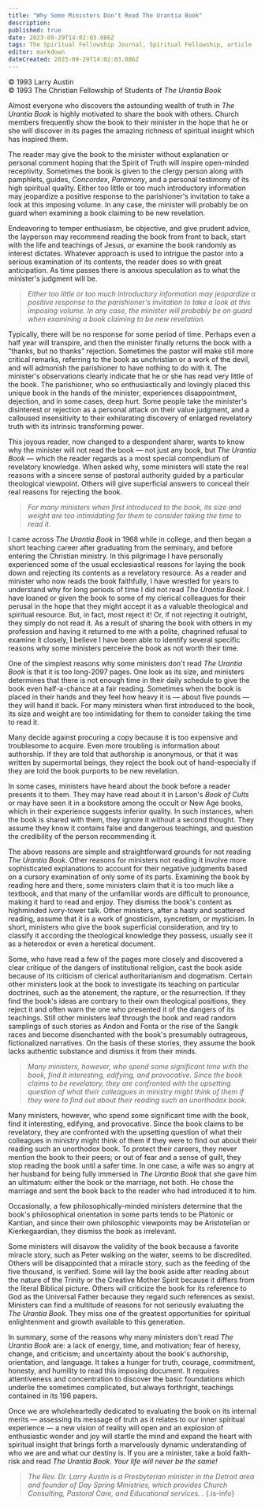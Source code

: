 ```yaml
---
title: "Why Some Ministers Don't Read The Urantia Book"
description: 
published: true
date: 2023-09-29T14:02:03.086Z
tags: The Spiritual Fellowship Journal, Spiritual Fellowship, article
editor: markdown
dateCreated: 2023-09-29T14:02:03.086Z
---
```


<p class="v-card v-sheet theme--light gray lighten-3 px-2">© 1993 Larry Austin<br>© 1993 The Christian Fellowship of Students of <i>The Urantia Book</i></p>

Almost everyone who discovers the astounding wealth of truth in _The Urantia Book_ is highly motivated to share the book with others. Church members frequently show the book to their minister in the hope that he or she will discover in its pages the amazing richness of spiritual insight which has inspired them.

The reader may give the book to the minister without explanation or personal comment hoping that the Spirit of Truth will inspire open-minded receptivity. Sometimes the book is given to the clergy person along with pamphlets, guides, _Concordex_, _Paramony_, and a personal testimony of its high spiritual quality. Either too little or too much introductory information may jeopardize a positive response to the parishioner's invitation to take a look at this imposing volume. In any case, the minister will probably be on guard when examining a book claiming to be new revelation.

Endeavoring to temper enthusiasm, be objective, and give prudent advice, the layperson may recommend reading the book from front to back, start with the life and teachings of Jesus, or examine the book randomly as interest dictates. Whatever approach is used to intrigue the pastor into a serious examination of its contents, the reader does so with great anticipation. As time passes there is anxious speculation as to what the minister's judgment will be.

> _Either too little or too much introductory information may jeopardize a positive response to the parishioner's invitation to take a look at this imposing volume. In any case, the minister will probably be on guard when examining a book claiming to be new revelation._

Typically, there will be no response for some period of time. Perhaps even a half year will transpire, and then the minister finally returns the book with a “thanks, but no thanks” rejection. Sometimes the pastor will make still more critical remarks, referring to the book as unchristian or a work of the devil, and will admonish the parishioner to have nothing to do with it. The minister's observations clearly indicate that he or she has read very little of the book. The parishioner, who so enthusiastically and lovingly placed this unique book in the hands of the minister, experiences disappointment, dejection, and in some cases, deep hurt. Some people take the minister's disinterest or rejection as a personal attack on their value judgment, and a calloused insensitivity to their exhilarating discovery of enlarged revelatory truth with its intrinsic transforming power.

This joyous reader, now changed to a despondent sharer, wants to know why the minister will not read the book — not just any book, but _The Urantia Book_ — which the reader regards as a most special compendium of revelatory knowledge. When asked why, some ministers will state the real reasons with a sincere sense of pastoral authority guided by a particular theological viewpoint. Others will give superficial answers to conceal their real reasons for rejecting the book.

> _For many ministers when first introduced to the book, its size and weight are too intimidating for them to consider taking the time to read it._

I came across _The Urantia Book_ in 1968 while in college, and then began a short teaching career after graduating from the seminary, and before entering the Christian ministry. In this pilgrimage I have personally experienced some of the usual ecclesiastical reasons for laying the book down and rejecting its contents as a revelatory resource. As a reader and minister who now reads the book faithfully, I have wrestled for years to understand why for long periods of time I did not read _The Urantia Book_. I have loaned or given the book to some of my clerical colleagues for their perusal in the hope that they might accept it as a valuable theological and spiritual resource. But, in fact, most reject it! Or, if not rejecting it outright, they simply do not read it. As a result of sharing the book with others in my profession and having it returned to me with a polite, chagrined refusal to examine it closely, I believe I have been able to identify several specific reasons why some ministers perceive the book as not worth their time.

One of the simplest reasons why some ministers don't read _The Urantia Book_ is that it is too long-2097 pages. One look as its size, and ministers determines that there is not enough time in their daily schedule to give the book even half-a-chance at a fair reading. Sometimes when the book is placed in their hands and they feel how heavy it is — about five pounds — they will hand it back. For many ministers when first introduced to the book, its size and weight are too intimidating for them to consider taking the time to read it.

Many decide against procuring a copy because it is too expensive and troublesome to acquire. Even more troubling is information about authorship. If they are told that authorship is anonymous, or that it was written by supermortal beings, they reject the book out of hand-especially if they are told the book purports to be new revelation.

In some cases, ministers have heard about the book before a reader presents it to them. They may have read about it in Larson's _Book of Cults_ or may have seen it in a bookstore among the occult or New Age books, which in their experience suggests inferior quality. In such instances, when the book is shared with them, they ignore it without a second thought. They assume they know it contains false and dangerous teachings, and question the credibility of the person recommending it.

The above reasons are simple and straightforward grounds for not reading _The Urantia Book_. Other reasons for ministers not reading it involve more sophisticated explanations to account for their negative judgments based on a cursory examination of only some of its parts. Examining the book by reading here and there, some ministers claim that it is too much like a textbook, and that many of the unfamiliar words are difficult to pronounce, making it hard to read and enjoy. They dismiss the book's content as highminded ivory-tower talk. Other ministers, after a hasty and scattered reading, assume that it is a work of gnosticism, syncretism, or mysticism. In short, ministers who give the book superficial consideration, and try to classify it according the theological knowledge they possess, usually see it as a heterodox or even a heretical document.

Some, who have read a few of the pages more closely and discovered a clear critique of the dangers of institutional religion, cast the book aside because of its criticism of clerical authoritarianism and dogmatism. Certain other ministers look at the book to investigate its teaching on particular doctrines, such as the atonement, the rapture, or the resurrection. If they find the book's ideas are contrary to their own theological positions, they reject it and often warn the one who presented it of the dangers of its teachings. Still other ministers leaf through the book and read random samplings of such stories as Andon and Fonta or the rise of the Sangik races and become disenchanted with the book's presumably outrageous, fictionalized narratives. On the basis of these stories, they assume the book lacks authentic substance and dismiss it from their minds.

> _Many ministers, however, who spend some significant time with the book, find it interesting, edifying, and provocative. Since the book claims to be revelatory, they are confronted with the upsetting question of what their colleagues in ministry might think of them if they were to find out about their reading such an unorthodox book._

Many ministers, however, who spend some significant time with the book, find it interesting, edifying, and provocative. Since the book claims to be revelatory, they are confronted with the upsetting question of what their colleagues in ministry might think of them if they were to find out about their reading such an unorthodox book. To protect their careers, they never mention the book to their peers; or out of fear and a sense of guilt, they stop reading the book until a safer time. In one case, a wife was so angry at her husband for being fully immersed in _The Urantia Book_ that she gave him an ultimatum: either the book or the marriage, not both. He chose the marriage and sent the book back to the reader who had introduced it to him.

Occasionally, a few philosophically-minded ministers determine that the book's philosophical orientation in some parts tends to be Platonic or Kantian, and since their own philosophic viewpoints may be Aristotelian or Kierkegaardian, they dismiss the book as irrelevant.

Some ministers will disavow the validity of the book because a favorite miracle story, such as Peter walking on the water, seems to be discredited. Others will be disappointed that a miracle story, such as the feeding of the five thousand, is verified. Some will lay the book aside after reading about the nature of the Trinity or the Creative Mother Spirit because it differs from the literal Biblical picture. Others will criticize the book for its reference to God as the Universal Father because they regard such references as sexist. Ministers can find a multitude of reasons for not seriously evaluating the _The Urantia Book_. They miss one of the greatest opportunities for spiritual enlightenment and growth available to this generation.

In summary, some of the reasons why many ministers don't read _The Urantia Book_ are: a lack of energy, time, and motivation; fear of heresy, change, and criticism; and uncertainty about the book's authorship, orientation, and language. It takes a hunger for truth, courage, commitment, honesty, and humility to read this imposing document. It requires attentiveness and concentration to discover the basic foundations which underlie the sometimes complicated, but always forthright, teachings contained in its 196 papers.

Once we are wholeheartedly dedicated to evaluating the book on its internal merits — assessing its message of truth as it relates to our inner spiritual experience — a new vision of reality will open and an explosion of enthusiastic wonder and joy will startle the mind and expand the heart with spiritual insight that brings forth a marvelously dynamic understanding of who we are and what our destiny is. If you are a minister, take a bold faith-risk and read _The Urantia Book_. _Your life will never be the same!_

>_The Rev. Dr. Larry Austin is a Presbyterian minister in the Detroit area and founder of Day Spring Ministries, which provides Church Consulting, Pastoral Care, and Educational services. ._
{.is-info}